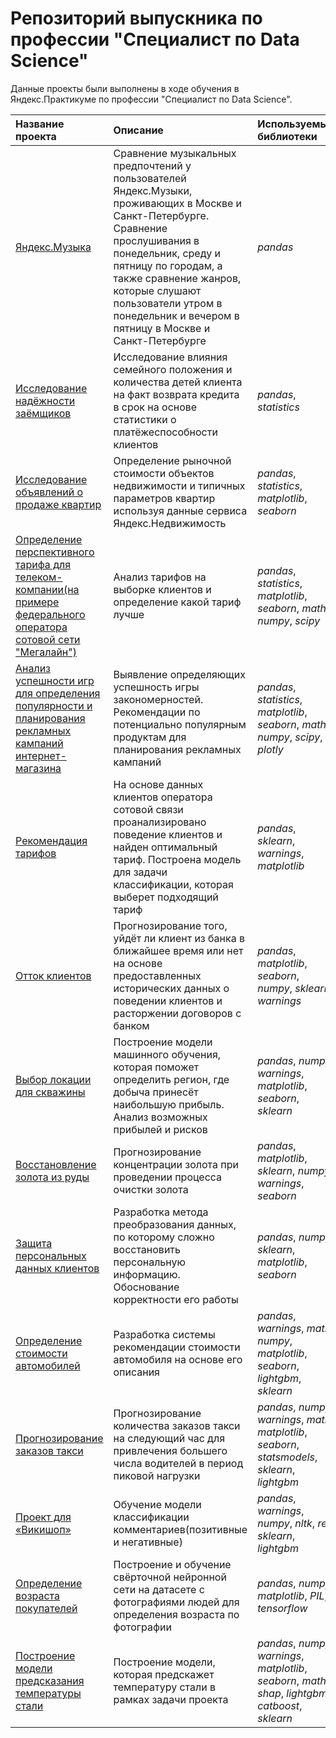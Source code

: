 # Репозиторий выпускника по профессии "Специалист по Data Science"

Данные проекты были выполнены в ходе обучения в Яндекс.Практикуме по профессии "Специалист по Data Science".

| Название проекта | Описание | Используемые библиотеки | 
| :---------------------- | :---------------------- | :---------------------- |
| [Яндекс.Музыка](yandex_music) | Сравнение музыкальных предпочтений у пользователей Яндекс.Музыки, проживающих в Москве и Санкт-Петербурге. Сравнение прослушивания в понедельник, среду и пятницу по городам, а также сравнение жанров, которые слушают пользователи утром в понедельник и вечером в пятницу в Москве и Санкт-Петербурге | *pandas* |
| [Исследование надёжности заёмщиков](investigation_of_the_reliability_of_borrowers) | Исследование влияния семейного положения и количества детей клиента на факт возврата кредита в срок на основе статистики о платёжеспособности клиентов  | *pandas*, *statistics* |
| [Исследование объявлений о продаже квартир](research_of_ads_for_the_sale_of_apartments) | Определение рыночной стоимости объектов недвижимости и типичных параметров квартир используя данные сервиса Яндекс.Недвижимость | *pandas*, *statistics*, *matplotlib*, *seaborn* |
| [Определение перспективного тарифа для телеком-компании(на примере федерального оператора сотовой сети "Мегалайн")](determination_of_a_promising_tariff_for_a_telecom_company) | Анализ тарифов на выборке клиентов и определение какой тариф лучше | *pandas*, *statistics*, *matplotlib*, *seaborn*, *math*, *numpy*, *scipy* |
| [Анализ успешности игр для определения популярности и планирования рекламных кампаний интернет-магазина](analysis_of_the_success_of_games) | Выявление определяющих успешность игры закономерностей. Рекомендации по потенциально популярным продуктам для планирования рекламных кампаний | *pandas*, *statistics*, *matplotlib*, *seaborn*, *math*, *numpy*, *scipy*, *plotly* |
| [Рекомендация тарифов](recommendation_of_tariffs) | На основе данных клиентов оператора сотовой связи проанализировано поведение клиентов и найден оптимальный тариф. Построена модель для задачи классификации, которая выберет подходящий тариф | *pandas*, *sklearn*, *warnings*, *matplotlib* |
| [Отток клиентов](forecasting_the_outflow_of_bank_customers) | Прогнозирование того, уйдёт ли клиент из банка в ближайшее время или нет на основе предоставленных исторических данных о поведении клиентов и расторжении договоров с банком | *pandas*, *matplotlib*, *seaborn*, *numpy*, *sklearn*, *warnings* |
| [Выбор локации для скважины](determining_the_most_profitable_oil_production_region) | Построение модели машинного обучения, которая поможет определить регион, где добыча принесёт наибольшую прибыль. Анализ возможных прибылей и рисков | *pandas*, *numpy*, *warnings*, *matplotlib*, *seaborn*, *sklearn* |
| [Восстановление золота из руды](investigation_of_the_technological_process_of_gold_purification) | Прогнозирование концентрации золота при проведении процесса очистки золота | *pandas*, *matplotlib*, *sklearn*, *numpy*, *warnings*, *seaborn* |
| [Защита персональных данных клиентов](protection_of_insurance_company_customer_data) | Разработка метода преобразования данных, по которому сложно восстановить персональную информацию. Обоснование корректности его работы | *pandas*, *numpy*, *sklearn*, *matplotlib*, *seaborn* |
| [Определение стоимости автомобилей](building_a_model_for_determining_the_cost_of_a_car) | Разработка системы рекомендации стоимости автомобиля на основе его описания | *pandas*, *warnings*, *math*, *numpy*, *matplotlib*, *seaborn*, *lightgbm*, *sklearn* |
| [Прогнозирование заказов такси](forecasting_taxi_orders) | Прогнозирование количества заказов такси на следующий час для привлечения большего числа водителей в период пиковой нагрузки | *pandas*, *numpy*, *warnings*, *math*, *matplotlib*, *seaborn*, *statsmodels*, *sklearn*, *lightgbm* |
| [Проект для «Викишоп»](classification_of_comments_for_an_store) | Обучение модели классификации комментариев(позитивные и негативные) | *pandas*, *warnings*, *numpy*, *nltk*, *re*, *sklearn*, *lightgbm* |
| [Определение возраста покупателей](determining_the_age_of_buyers_by_photo) | Построение и обучение свёрточной нейронной сети на датасете с фотографиями людей для определения возраста по фотографии | *pandas*, *numpy*, *matplotlib*, *PIL*, *tensorflow* |
| [Построение модели предсказания температуры стали](construction_of_a_model_for_predicting_the_temperature_of_steel) | Построение модели, которая предскажет температуру стали в рамках задачи проекта | *pandas*, *numpy*, *warnings*, *matplotlib*, *seaborn*, *math*, *shap*, *lightgbm*, *catboost*, *sklearn* |

